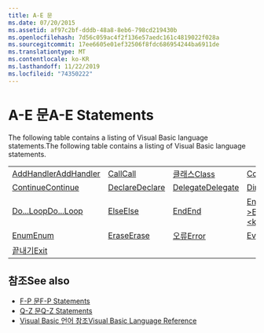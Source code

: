 ```yaml
---
title: A-E 문
ms.date: 07/20/2015
ms.assetid: af97c2bf-dddb-48a8-8eb6-798cd219430b
ms.openlocfilehash: 7d56c059ac4f2f136e57aedc161c4819022f028a
ms.sourcegitcommit: 17ee6605e01ef32506f8fdc686954244ba6911de
ms.translationtype: MT
ms.contentlocale: ko-KR
ms.lasthandoff: 11/22/2019
ms.locfileid: "74350222"
---
```

# <a name="a-e-statements"></a><span data-ttu-id="27865-102">A-E 문</span><span class="sxs-lookup"><span data-stu-id="27865-102">A-E Statements</span></span>
<span data-ttu-id="27865-103">The following table contains a listing of Visual Basic language statements.</span><span class="sxs-lookup"><span data-stu-id="27865-103">The following table contains a listing of Visual Basic language statements.</span></span>  
  
|||||  
|---|---|---|---|  
|[<span data-ttu-id="27865-104">AddHandler</span><span class="sxs-lookup"><span data-stu-id="27865-104">AddHandler</span></span>](addhandler-statement.md)|[<span data-ttu-id="27865-105">Call</span><span class="sxs-lookup"><span data-stu-id="27865-105">Call</span></span>](call-statement.md)|[<span data-ttu-id="27865-106">클래스</span><span class="sxs-lookup"><span data-stu-id="27865-106">Class</span></span>](class-statement.md)|[<span data-ttu-id="27865-107">Const</span><span class="sxs-lookup"><span data-stu-id="27865-107">Const</span></span>](const-statement.md)|  
|[<span data-ttu-id="27865-108">Continue</span><span class="sxs-lookup"><span data-stu-id="27865-108">Continue</span></span>](continue-statement.md)|[<span data-ttu-id="27865-109">Declare</span><span class="sxs-lookup"><span data-stu-id="27865-109">Declare</span></span>](declare-statement.md)|[<span data-ttu-id="27865-110">Delegate</span><span class="sxs-lookup"><span data-stu-id="27865-110">Delegate</span></span>](delegate-statement.md)|[<span data-ttu-id="27865-111">Dim</span><span class="sxs-lookup"><span data-stu-id="27865-111">Dim</span></span>](dim-statement.md)|  
|[<span data-ttu-id="27865-112">Do...Loop</span><span class="sxs-lookup"><span data-stu-id="27865-112">Do...Loop</span></span>](do-loop-statement.md)|[<span data-ttu-id="27865-113">Else</span><span class="sxs-lookup"><span data-stu-id="27865-113">Else</span></span>](else-statement.md)|[<span data-ttu-id="27865-114">End</span><span class="sxs-lookup"><span data-stu-id="27865-114">End</span></span>](end-statement.md)|[<span data-ttu-id="27865-115">End \<키워드></span><span class="sxs-lookup"><span data-stu-id="27865-115">End \<keyword></span></span>](end-keyword-statement.md)|  
|[<span data-ttu-id="27865-116">Enum</span><span class="sxs-lookup"><span data-stu-id="27865-116">Enum</span></span>](enum-statement.md)|[<span data-ttu-id="27865-117">Erase</span><span class="sxs-lookup"><span data-stu-id="27865-117">Erase</span></span>](erase-statement.md)|[<span data-ttu-id="27865-118">오류</span><span class="sxs-lookup"><span data-stu-id="27865-118">Error</span></span>](error-statement.md)|[<span data-ttu-id="27865-119">Event</span><span class="sxs-lookup"><span data-stu-id="27865-119">Event</span></span>](event-statement.md)|  
|[<span data-ttu-id="27865-120">끝내기</span><span class="sxs-lookup"><span data-stu-id="27865-120">Exit</span></span>](exit-statement.md)||||  
  
## <a name="see-also"></a><span data-ttu-id="27865-121">참조</span><span class="sxs-lookup"><span data-stu-id="27865-121">See also</span></span>

- [<span data-ttu-id="27865-122">F-P 문</span><span class="sxs-lookup"><span data-stu-id="27865-122">F-P Statements</span></span>](f-p-statements.md)
- [<span data-ttu-id="27865-123">Q-Z 문</span><span class="sxs-lookup"><span data-stu-id="27865-123">Q-Z Statements</span></span>](q-z-statements.md)
- [<span data-ttu-id="27865-124">Visual Basic 언어 참조</span><span class="sxs-lookup"><span data-stu-id="27865-124">Visual Basic Language Reference</span></span>](../index.md)
